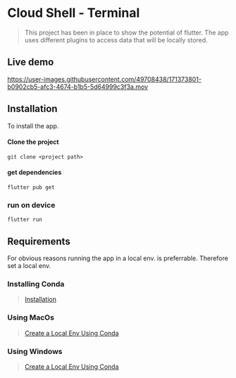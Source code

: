 # Cloud Shell - Terminal

>This project has been in place to show the potential of flutter. The app uses different plugins to access data that will be locally stored.

## Live demo




https://user-images.githubusercontent.com/49708438/171373801-b0902cb5-afc3-4674-b1b5-5d64999c3f3a.mov





## Installation 

To install the app.

#### Clone the project

```
git clone <project path>
```

#### get dependencies

```
flutter pub get
```

### run on device
```
flutter run 
```


## Requirements

For obvious reasons running the app in a local env. is preferrable.
Therefore set a local env.

### Installing Conda 

>[Installation](https://docs.conda.io/projects/continuumio-conda/en/latest/user-guide/install/macos.html)

### Using MacOs

>[ Create a Local Env Using Conda](https://docs.conda.io/projects/conda/en/latest/user-guide/tasks/manage-environments.html#creating-an-environment-with-commands)

### Using Windows

>[ Create a Local Env Using Conda](https://docs.conda.io/projects/conda/en/latest/user-guide/tasks/manage-environments.html#creating-an-environment-with-commands)
